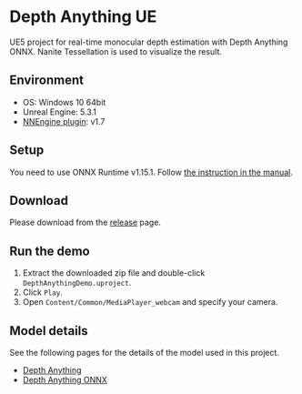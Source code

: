 # Depth Anything UE

UE5 project for real-time monocular depth estimation with Depth Anything ONNX. Nanite Tessellation is used to visualize the result.

## Environment

- OS: Windows 10 64bit
- Unreal Engine: 5.3.1
- [NNEngine plugin](https://www.unrealengine.com/marketplace/product/74892c770dc149b1b5c4e872804e6ade): v1.7

## Setup

You need to use ONNX Runtime v1.15.1.
Follow [the instruction in the manual](https://akiya-research-institute.github.io/NNEngine-API/en/tips-latest-ort/).

## Download

Please download from the [release](https://github.com/Akiya-Research-Institute/Depth-Anything-UE/releases) page.

## Run the demo

1. Extract the downloaded zip file and double-click `DepthAnythingDemo.uproject`.  
2. Click `Play`.
3. Open `Content/Common/MediaPlayer_webcam` and specify your camera.

## Model details

See the following pages for the details of the model used in this project.

- [Depth Anything](https://github.com/LiheYoung/Depth-Anything)
- [Depth Anything ONNX](https://github.com/fabio-sim/Depth-Anything-ONNX)
